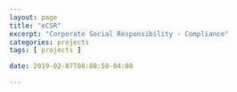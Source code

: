 ```yaml
---
layout: page
title: "eCSR"
excerpt: "Corporate Social Responsibility - Compliance"
categories: projects
tags: [ projects ]

date: 2019-02-07T08:08:50-04:00

---
```


